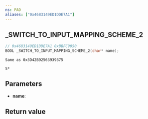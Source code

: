 ```yaml
---
ns: PAD
aliases: ["0x4683149ED1DDE7A1"]
---
```

## _SWITCH_TO_INPUT_MAPPING_SCHEME_2

```c
// 0x4683149ED1DDE7A1 0xBBFC9050
BOOL _SWITCH_TO_INPUT_MAPPING_SCHEME_2(char* name);
```

```
Same as 0x3D42B92563939375

S*
```

## Parameters
* **name**:

## Return value
